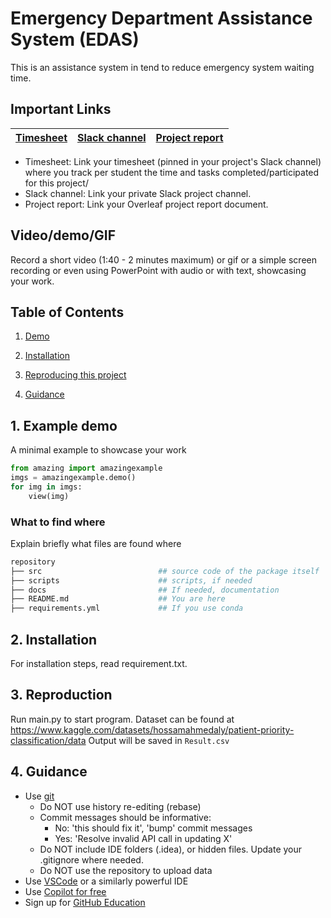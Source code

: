 # Emergency Department Assistance System (EDAS)

This is an assistance system in tend to reduce emergency system waiting time.

## Important Links

| [Timesheet](https://1sfu-my.sharepoint.com/:x:/g/personal/kabhishe_sfu_ca/EWgOXA6BkgVHujLsXAvhKeQB6JUueckFF2wvCSLBlXX4Vg) | [Slack channel](https://sfucmpt340fall2023.slack.com/archives/C05TBD6P5MK) | [Project report](https://www.overleaf.com/8473631261trksfhcdrhyh) |
|-----------|---------------|-------------------------|


- Timesheet: Link your timesheet (pinned in your project's Slack channel) where you track per student the time and tasks completed/participated for this project/
- Slack channel: Link your private Slack project channel.
- Project report: Link your Overleaf project report document.


## Video/demo/GIF
Record a short video (1:40 - 2 minutes maximum) or gif or a simple screen recording or even using PowerPoint with audio or with text, showcasing your work.


## Table of Contents
1. [Demo](#demo)

2. [Installation](#installation)

3. [Reproducing this project](#repro)

4. [Guidance](#guide)


<a name="demo"></a>
## 1. Example demo

A minimal example to showcase your work

```python
from amazing import amazingexample
imgs = amazingexample.demo()
for img in imgs:
    view(img)
```

### What to find where

Explain briefly what files are found where

```bash
repository
├── src                          ## source code of the package itself
├── scripts                      ## scripts, if needed
├── docs                         ## If needed, documentation   
├── README.md                    ## You are here
├── requirements.yml             ## If you use conda
```

<a name="installation"></a>

## 2. Installation

For installation steps, read requirement.txt.

<a name="repro"></a>
## 3. Reproduction
Run main.py to start program.
Dataset can be found at https://www.kaggle.com/datasets/hossamahmedaly/patient-priority-classification/data
Output will be saved in `Result.csv`

<a name="guide"></a>
## 4. Guidance

- Use [git](https://git-scm.com/book/en/v2)
    - Do NOT use history re-editing (rebase)
    - Commit messages should be informative:
        - No: 'this should fix it', 'bump' commit messages
        - Yes: 'Resolve invalid API call in updating X'
    - Do NOT include IDE folders (.idea), or hidden files. Update your .gitignore where needed.
    - Do NOT use the repository to upload data
- Use [VSCode](https://code.visualstudio.com/) or a similarly powerful IDE
- Use [Copilot for free](https://dev.to/twizelissa/how-to-enable-github-copilot-for-free-as-student-4kal)
- Sign up for [GitHub Education](https://education.github.com/) 
